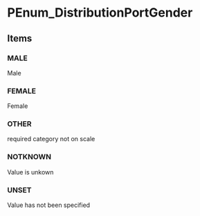 # PEnum_DistributionPortGender
<!-- end of short definition -->

## Items

### MALE
Male

### FEMALE
Female

### OTHER
required category not on scale

### NOTKNOWN
Value is unkown

### UNSET
Value has not been specified
